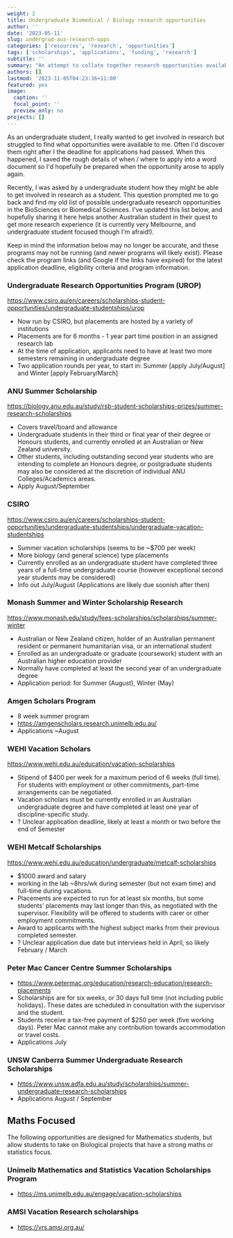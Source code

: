 ```yaml
---
weight: 2
title: Undergraduate Biomedical / Biology research opportunities 
author: ''
date: '2023-05-11'
slug: undergrad-aus-research-opps
categories: ['resources', 'research', 'opportunities']
tags: ['scholarships', 'applications', 'funding', 'research']
subtitle: ''
summary: "An attempt to collate together research opportunities available to undergraduate students in Australia (primarily Melbourne)"
authors: []
lastmod: '2023-11-05T04:23:36+11:00'
featured: yes
image:
  caption: ''
  focal_point: ''
  preview_only: no
projects: []
---
```


As an undergraduate student, I really wanted to get involved in research but struggled to find what opportunities were available to me. Often I'd discover them right after I the deadline for applications had passed. When this happened, I saved the rough details of when / where to apply into a word document so I'd hopefully be prepared when the opportunity arose to apply again. 

Recently, I was asked by a undergraduate student how they might be able to get involved in research as a student. This question prompted me to go back and find my old list of possible undergraduate research opportunities in the BioSciences or Biomedical Sciences. I've updated this list below, and hopefully sharing it here helps another Australian student in their quest to get more research experience (it is currently very Melbourne, and undergraduate student focused though I'm afraid!). 

Keep in mind the information below may no longer be accurate, and these programs may not be running (and newer programs will likely exist). Please check the program links (and Google if the links have expired) for the latest application deadline, eligibility criteria and program information. 

### Undergraduate Research Opportunities Program (UROP)

https://www.csiro.au/en/careers/scholarships-student-opportunities/undergraduate-studentships/urop
- Now run by CSIRO, but placements are hosted by a variety of institutions
- Placements are for 6 months - 1 year part time position in an assigned research lab
-	At the time of application, applicants need to have at least two more semesters remaining in undergraduate degree
-	Two application rounds per year, to start in: Summer [apply July/August] and Winter [apply February/March] 


### ANU Summer Scholarship 
https://biology.anu.edu.au/study/rsb-student-scholarships-prizes/summer-research-scholarships
-	Covers travel/board and allowance 
-	Undergraduate students in their third or final year of their degree or Honours students, and currently enrolled at an Australian or New Zealand university.
-	Other students, including outstanding second year students who are intending to complete an Honours degree, or postgraduate students may also be considered at the discretion of individual ANU Colleges/Academics areas.
-	Apply August/September


### CSIRO 
https://www.csiro.au/en/careers/scholarships-student-opportunities/undergraduate-studentships/undergraduate-vacation-studentships
-	Summer vacation scholarships (seems to be ~$700 per week)
- More biology (and general science) type placements
-	Currently enrolled as an undergraduate student have completed three years of a full-time undergraduate course (however exceptional second year students may be considered)
-	Info out July/August (Applications are likely due soonish after then)

### Monash Summer and Winter Scholarship Research 
https://www.monash.edu/study/fees-scholarships/scholarships/summer-winter
-	Australian or New Zealand citizen, holder of an Australian permanent resident or permanent humanitarian visa, or an international student
-	Enrolled as an undergraduate or graduate (coursework) student with an Australian higher education provider
-	Normally have completed at least the second year of an undergraduate degree
- Application period: for Summer (August), Winter (May)

### Amgen Scholars Program
-	8 week summer program
-	https://amgenscholars.research.unimelb.edu.au/
- Applications ~August

### WEHI Vacation Scholars
https://www.wehi.edu.au/education/vacation-scholarships
-	Stipend of $400 per week for a maximum period of 6 weeks (full time). For students with employment or other commitments, part-time arrangements can be negotiated.
-	Vacation scholars must be currently enrolled in an Australian undergraduate degree and have completed at least one year of discipline-specific study. 
- ? Unclear application deadline, likely at least a month or two before the end of Semester


### WEHI Metcalf Scholarships
https://www.wehi.edu.au/education/undergraduate/metcalf-scholarships
-	$1000 award and salary
-	working in the lab ~8hrs/wk during semester (but not exam time) and full-time during vacations.
-	Placements are expected to run for at least six months, but some students’ placements may last longer than this, as negotiated with the supervisor. Flexibility will be offered to students with carer or other employment commitments.
-	Award to applicants with the highest subject marks from their previous completed semester.
- ? Unclear application due date but interviews held in April, so likely February / March 

### Peter Mac Cancer Centre Summer Scholarships
-	https://www.petermac.org/education/research-education/research-placements
-	Scholarships are for six weeks, or 30 days full time (not including public holidays). These dates are scheduled in consultation with the supervisor and the student.
-	Students receive a tax-free payment of $250 per week (five working days). Peter Mac cannot make any contribution towards accommodation or travel costs.
-	Applications July

### UNSW Canberra Summer Undergraduate Research Scholarships
-	https://www.unsw.adfa.edu.au/study/scholarships/summer-undergraduate-research-scholarships
-	Applications August / September




## Maths Focused

The following opportunities are designed for Mathematics students, but allow students to take on Biological projects that have a strong maths or statistics focus. 

### Unimelb Mathematics and Statistics Vacation Scholarships Program
-	https://ms.unimelb.edu.au/engage/vacation-scholarships

### AMSI Vacation Research scholarships
-	https://vrs.amsi.org.au/



